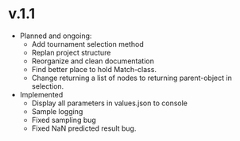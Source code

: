# v.1.1
- Planned and ongoing:
	- Add tournament selection method
	- Replan project structure
	- Reorganize and clean documentation
	- Find better place to hold Match-class. 
	- Change returning a list of nodes to returning parent-object in selection.
- Implemented
	- Display all parameters in values.json to console
	- Sample logging
	- Fixed sampling bug
	- Fixed NaN predicted result bug.